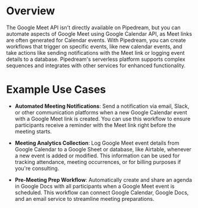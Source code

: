 # Overview

The Google Meet API isn't directly available on Pipedream, but you can automate aspects of Google Meet using Google Calendar API, as Meet links are often generated for Calendar events. With Pipedream, you can create workflows that trigger on specific events, like new calendar events, and take actions like sending notifications with the Meet link or logging event details to a database. Pipedream's serverless platform supports complex sequences and integrates with other services for enhanced functionality.

# Example Use Cases

- **Automated Meeting Notifications**: Send a notification via email, Slack, or other communication platforms when a new Google Calendar event with a Google Meet link is created. You can use this workflow to ensure participants receive a reminder with the Meet link right before the meeting starts.

- **Meeting Analytics Collection**: Log Google Meet event details from Google Calendar to a Google Sheet or database, like Airtable, whenever a new event is added or modified. This information can be used for tracking attendance, meeting occurrences, or for billing purposes if you're consulting.

- **Pre-Meeting Prep Workflow**: Automatically create and share an agenda in Google Docs with all participants when a Google Meet event is scheduled. This workflow can connect Google Calendar, Google Docs, and an email service to streamline meeting preparations.
